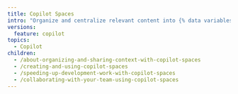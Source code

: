```yaml
---
title: Copilot Spaces
intro: "Organize and centralize relevant content into {% data variables.copilot.copilot_spaces_short %} that ground {% data variables.product.prodname_copilot_short %}’s responses in the right context for a specific task."
versions:
  feature: copilot
topics:
  - Copilot
children:
  - /about-organizing-and-sharing-context-with-copilot-spaces
  - /creating-and-using-copilot-spaces
  - /speeding-up-development-work-with-copilot-spaces
  - /collaborating-with-your-team-using-copilot-spaces
---
```

